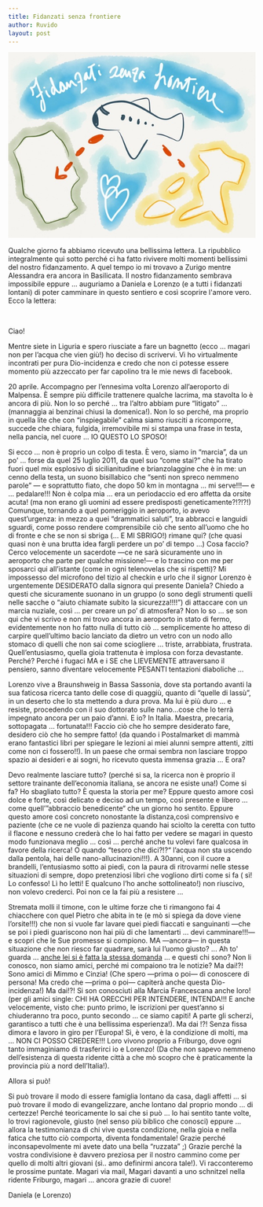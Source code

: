 ```yaml
---
title: Fidanzati senza frontiere
author: Ruvido
layout: post
---
```


![](/img/posts/senza-frontiere.jpg)

Qualche giorno fa abbiamo ricevuto una bellissima lettera. La ripubblico integralmente qui sotto perché ci ha fatto rivivere molti momenti bellissimi del nostro fidanzamento. A quel tempo io mi trovavo a Zurigo mentre Alessandra era ancora in Basilicata. Il nostro fidanzamento sembrava impossibile eppure ... auguriamo a Daniela e Lorenzo (e a tutti i fidanzati lontani) di poter camminare in questo sentiero e così scoprire l'amore vero. Ecco la lettera:

&nbsp;

Ciao!

Mentre siete in Liguria e spero riusciate a fare un bagnetto (ecco ... magari non per l’acqua che vien giù!) ho deciso di scrivervi. Vi ho virtualmente incontrati per pura Dio-incidenza e credo che non ci potesse essere momento più azzeccato per far capolino tra le mie news di facebook. 

20 aprile. Accompagno per l’ennesima volta Lorenzo all’aeroporto di Malpensa. È sempre più difficile trattenere qualche lacrima, ma stavolta lo è ancora di più. Non lo so perché ... tra l’altro abbiam pure “litigato” ... (mannaggia ai benzinai chiusi la domenica!). Non lo so perché, ma proprio in quella lite che con “inspiegabile” calma siamo riusciti a ricomporre, succede che chiara, fulgida, irremovibile mi si stampa una frase in testa, nella pancia, nel cuore ... IO QUESTO LO SPOSO! 

Si ecco ... non è proprio un colpo di testa. È vero, siamo in “marcia”, da un po’ ... forse da quel 25 luglio 2011, da quel suo “come stai?” che ha tirato fuori quel mix esplosivo di sicilianitudine e brianzolaggine che è in me: un cenno della testa, un suono bisillabico che “senti non spreco nemmeno parole” &mdash; e soprattutto fiato, che dopo 50 km in montagna ... mi serve!!!&mdash; e ... pedalare!!! Non è colpa mia ... era un periodaccio ed ero affetta da orsite acuta! (ma non erano gli uomini ad essere predisposti geneticamente?!?!?!) Comunque, tornando a quel pomeriggio in aeroporto, io avevo quest’urgenza: in mezzo a quei “drammatici saluti”, tra abbracci e languidi sguardi, come posso rendere comprensibile ciò che sento all’uomo che ho di fronte e che se non si sbriga (... E MI SBRIGO!) rimane qui? (che quasi quasi non è una brutta idea fargli perdere un po’ di tempo ...) Cosa faccio? Cerco velocemente un sacerdote &mdash;ce ne sarà sicuramente uno in aeroporto che parte per qualche missione!&mdash; e lo trascino con me per sposarci qui all’istante (come in ogni telenovelas che si rispetti)? Mi impossesso del microfono del tizio al checkin e urlo che il signor Lorenzo è urgentemente DESIDERATO dalla signora qui presente Daniela? Chiedo a questi che sicuramente suonano in un gruppo (o sono degli strumenti quelli nelle sacche o “aiuto chiamate subito la sicurezza!!!!”) di attaccare con un marcia nuziale, così ... per creare un po’ di atmosfera? Non lo so ... 
se son qui che vi scrivo e non mi trovo ancora in aeroporto in stato di fermo, evidentemente non ho fatto nulla di tutto ciò ... semplicemente ho atteso di carpire quell’ultimo bacio lanciato da dietro un vetro con un nodo allo stomaco di quelli che non sai come sciogliere ... triste, arrabbiata, frustrata. Quell’entusiasmo, quella gioia trattenuta è implosa con forza devastante. Perché? Perché i fugaci MA e i SE che LIEVEMENTE attraversano il pensiero, sanno diventare velocemente PESANTI tentazioni diaboliche ... 

Lorenzo vive a Braunshweig in Bassa Sassonia, dove sta portando avanti la sua faticosa ricerca tanto delle cose di quaggiù, quanto di “quelle di lassù”, in un deserto che lo sta mettendo a dura prova. Ma lui è più duro ... e resiste, procedendo con il suo dottorato sulle nano...cose che lo terrà impegnato ancora per un paio d’anni. E io? In Italia. Maestra, precaria, sottopagata ... fortunata!!! Faccio ciò che ho sempre desiderato fare, desidero ciò che ho sempre fatto! (da quando i Postalmarket di mammà erano fantastici libri per spiegare le lezioni ai miei alunni sempre attenti, zitti come non ci fossero!!). In un paese che ormai sembra non lasciare troppo spazio ai desideri e ai sogni, ho ricevuto questa immensa grazia ... E ora?

Devo realmente lasciare tutto? (perché si sa, la ricerca non è proprio il settore trainante dell’economia italiana, se ancora ne esiste una!) Come si fa? Ho sbagliato tutto? È questa la storia per me? Eppure questo amore così dolce e forte, così delicato e deciso ad un tempo, così presente e libero ... come quell’”abbraccio benedicente“ che un giorno ho sentito. Eppure questo amore così concreto nonostante la distanza,così comprensivo e paziente (che ce ne vuole di pazienza quando hai sciolto la ceretta con tutto il flacone e nessuno crederà che lo hai fatto per vedere se magari in questo modo funzionava meglio ... così ... perché anche tu volevi fare qualcosa in favore della ricerca! O quando “tesoro che dici?!?“ l’acqua non sta uscendo dalla pentola, hai delle nano-allucinazioni!!!). A 30anni, con il cuore a brandelli, l’entusiasmo sotto ai piedi, con la paura di ritrovarmi nelle stesse situazioni di sempre, dopo pretenziosi libri che vogliono dirti come si fa ( sì! Lo confesso! Lì ho letti! E qualcuno l’ho anche sottolineato!) non riuscivo, non volevo crederci. Poi non ce la fai più a resistere ...

Stremata molli il timone, con le ultime forze che ti rimangono fai 4 chiacchere con quel Pietro che abita in te (e mò si spiega da dove viene l’orsite!!!) che non si vuole far lavare quei piedi fiaccati e sanguinanti &mdash;che se poi i piedi guariscono non hai più di che lamentarti ... devi camminare!!!&mdash; e scopri che le Sue promesse si compiono. MA &mdash;ancora&mdash; in questa situazione che non riesco far quadrare, sarà lui l’uomo giusto? ... Ah to' guarda ... [anche lei si è fatta la stessa domanda](/2013/04/22/lui-quello-giusto.html) ... e questi chi sono? Non li conosco, non siamo amici, perché mi compaiono tra le notizie? Ma dai!?! Sono amici di Mimmo e Cinzia! (Che spero &mdash;prima o poi&mdash; di conoscere di persona! Ma credo che &mdash;prima o poi&mdash; capiterà anche questa Dio-incidenza!) Ma dai!?! Si son conosciuti alla Marcia Francescana anche loro! (per gli amici single: CHI HA ORECCHI PER INTENDERE, INTENDA!!! E anche velocemente, visto che: punto primo, le iscrizioni per quest’anno si chiuderanno tra poco, punto secondo ... ce siamo capiti! A parte gli scherzi, garantisco a tutti che è una bellissima esperienza!). Ma dai !?! Senza fissa dimora e lavoro in giro per l’Europa! Sì, è vero, è la condizione di molti, ma ... NON CI POSSO CREDERE!!! Loro vivono proprio a Friburgo, dove ogni tanto immaginiamo di trasferirci io e Lorenzo! (Da che non sapevo nemmeno dell’esistenza di questa ridente città a che mò scopro che è praticamente la provincia più a nord dell’Italia!).

Allora si può! 

Si può trovare il modo di essere famiglia lontano da casa, dagli affetti ... si può trovare il modo di evangelizzare, anche lontano dal proprio mondo ... di certezze! Perché teoricamente lo sai che si può ... lo hai sentito tante volte, lo trovi ragionevole, giusto (nel senso più biblico che conosci) eppure ... allora la testimonianza di chi vive questa condizione, nella gioia e nella fatica che tutto ciò comporta, diventa fondamentale! Grazie perché inconsapevolmente mi avete dato una bella “ruzzata” ;) Grazie perché la vostra condivisione è davvero preziosa per il nostro cammino come per quello di molti altri giovani (sì.. amo definirmi ancora tale!). Vi racconteremo le prossime puntate. Magari via mail, Magari davanti a uno schnitzel nella ridente Friburgo, magari ... ancora grazie di cuore! 

Daniela (e Lorenzo)